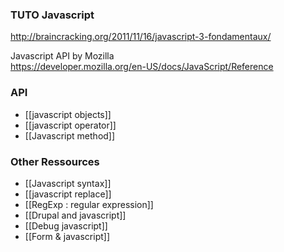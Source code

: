 ### TUTO Javascript
http://braincracking.org/2011/11/16/javascript-3-fondamentaux/

Javascript API by Mozilla   
https://developer.mozilla.org/en-US/docs/JavaScript/Reference

### API
* [[javascript objects]]
* [[javascript operator]]
* [[Javascript method]]

### Other Ressources
* [[Javascript syntax]]
* [[javascript replace]]
* [[RegExp : regular expression]]
* [[Drupal and javascript]]
* [[Debug javascript]]
* [[Form & javascript]]
